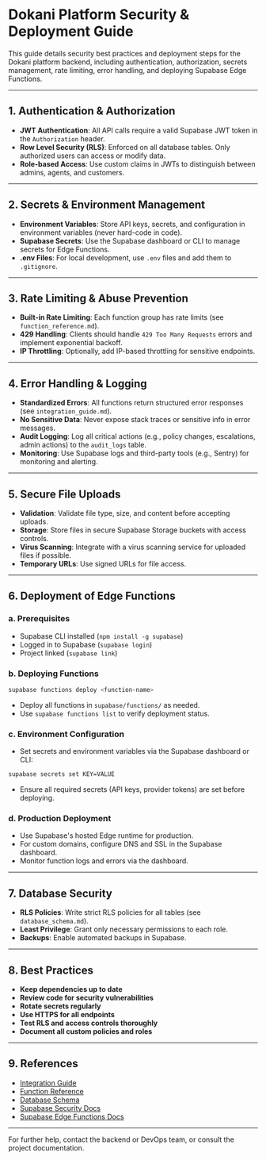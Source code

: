 # Dokani Platform Security & Deployment Guide

This guide details security best practices and deployment steps for the Dokani platform backend, including authentication, authorization, secrets management, rate limiting, error handling, and deploying Supabase Edge Functions.

---

## 1. Authentication & Authorization

- **JWT Authentication**: All API calls require a valid Supabase JWT token in the `Authorization` header.
- **Row Level Security (RLS)**: Enforced on all database tables. Only authorized users can access or modify data.
- **Role-based Access**: Use custom claims in JWTs to distinguish between admins, agents, and customers.

---

## 2. Secrets & Environment Management

- **Environment Variables**: Store API keys, secrets, and configuration in environment variables (never hard-code in code).
- **Supabase Secrets**: Use the Supabase dashboard or CLI to manage secrets for Edge Functions.
- **.env Files**: For local development, use `.env` files and add them to `.gitignore`.

---

## 3. Rate Limiting & Abuse Prevention

- **Built-in Rate Limiting**: Each function group has rate limits (see `function_reference.md`).
- **429 Handling**: Clients should handle `429 Too Many Requests` errors and implement exponential backoff.
- **IP Throttling**: Optionally, add IP-based throttling for sensitive endpoints.

---

## 4. Error Handling & Logging

- **Standardized Errors**: All functions return structured error responses (see `integration_guide.md`).
- **No Sensitive Data**: Never expose stack traces or sensitive info in error messages.
- **Audit Logging**: Log all critical actions (e.g., policy changes, escalations, admin actions) to the `audit_logs` table.
- **Monitoring**: Use Supabase logs and third-party tools (e.g., Sentry) for monitoring and alerting.

---

## 5. Secure File Uploads

- **Validation**: Validate file type, size, and content before accepting uploads.
- **Storage**: Store files in secure Supabase Storage buckets with access controls.
- **Virus Scanning**: Integrate with a virus scanning service for uploaded files if possible.
- **Temporary URLs**: Use signed URLs for file access.

---

## 6. Deployment of Edge Functions

### a. Prerequisites
- Supabase CLI installed (`npm install -g supabase`)
- Logged in to Supabase (`supabase login`)
- Project linked (`supabase link`)

### b. Deploying Functions
```sh
supabase functions deploy <function-name>
```
- Deploy all functions in `supabase/functions/` as needed.
- Use `supabase functions list` to verify deployment status.

### c. Environment Configuration
- Set secrets and environment variables via the Supabase dashboard or CLI:
```sh
supabase secrets set KEY=VALUE
```
- Ensure all required secrets (API keys, provider tokens) are set before deploying.

### d. Production Deployment
- Use Supabase's hosted Edge runtime for production.
- For custom domains, configure DNS and SSL in the Supabase dashboard.
- Monitor function logs and errors via the dashboard.

---

## 7. Database Security

- **RLS Policies**: Write strict RLS policies for all tables (see `database_schema.md`).
- **Least Privilege**: Grant only necessary permissions to each role.
- **Backups**: Enable automated backups in Supabase.

---

## 8. Best Practices

- **Keep dependencies up to date**
- **Review code for security vulnerabilities**
- **Rotate secrets regularly**
- **Use HTTPS for all endpoints**
- **Test RLS and access controls thoroughly**
- **Document all custom policies and roles**

---

## 9. References

- [Integration Guide](./integration_guide.md)
- [Function Reference](./function_reference.md)
- [Database Schema](./database_schema.md)
- [Supabase Security Docs](https://supabase.com/docs/guides/auth)
- [Supabase Edge Functions Docs](https://supabase.com/docs/guides/functions)

---

For further help, contact the backend or DevOps team, or consult the project documentation. 